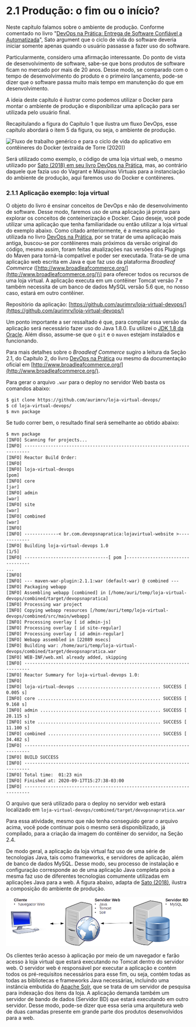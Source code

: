# 2.1 Produção: o fim ou o início?

Neste capítulo falamos sobre o ambiente de produção. Conforme comentado no livro "[DevOps na Prática: Entrega de Software Confiável a Automatizada](https://www.casadocodigo.com.br/products/livro-devops)", Sato argument que o ciclo de vida do software deveria iniciar somente apenas quando o usuário passasse a fazer uso do software.

Particularmente, considero uma afirmação interessante. Do ponto de vista de desenvolvimento de software, sabe-se que bons produtos de software ficam no mercado por mais de 20 anos. Desse modo, se comparado com o tempo de desenvolvimento do produto e o primeiro lançamento, pode-se dizer que o software passa muito mais tempo em manutenção do que em desenvolvimento.

A ideia deste capítulo é ilustrar como podemos utilizar o Docker para montar o ambiente de produção e disponibilizar uma aplicação para ser utilizada pelo usuário final.

Recapitulando a figura do Capítulo 1 que ilustra um fluxo DevOps, esse capítulo abordará o item 5 da figura, ou seja, o ambiente de produção.

![Fluxo de trabalho gen&#xE9;rico e para o ciclo de vida do aplicativo em cont&#xEA;ineres do Docker \(extra&#xED;da de Torre \(2020\)\)](https://docs.microsoft.com/pt-br/dotnet/architecture/containerized-lifecycle/docker-application-lifecycle/media/containers-foundation-for-devops-collaboration/generic-end-to-enddpcker-app-life-cycle.png)

Será utilizado como exemplo, o código de uma loja virtual web, o mesmo utilizado por [Sato \(2018\) em seu livro DevOps na Prática](https://www.casadocodigo.com.br/products/livro-devops), mas, ao contrário daquele que fazia uso do Vagrant e Máquinas Virtuais para a instanciação do ambiente de produção, aqui faremos uso do Docker e contêineres.

### 2.1.1 Aplicação exemplo: loja virtual

O objeto do livro é ensinar conceitos de DevOps e não de desenvolvimento de software. Desse modo, faremos uso de uma aplicação já pronta para explorar os conceitos de conteinerização e Docker. Caso deseje, você pode utilizar uma aplicação que tenha familiaridade ou então utilizar a loja virtual do exemplo abaixo. Como citado anteriormente, é a mesma aplicação utilizada no livro [DevOps na Prática](https://www.casadocodigo.com.br/products/livro-devops), por se tratar de uma aplicação mais antiga, buscou-se por contêineres mais próximos da versão original do código, mesmo assim, foram feitas atualizações nas versões dos Plugings do Maven para torná-la compatível e poder ser executada. Trata-se de uma aplicação web escrita em Java e que faz uso da plataforma _Broadleaf Commerce_ \([http://www.broadleafcommerce.org/](http://www.broadleafcommerce.org/)\) para oferecer todos os recursos de uma loja virtual. A aplicação executa em um contêiner Tomcat versão 7 e também necessita de um banco de dados MySQL versão 5.6 que, no nosso caso, estará em outro contêiner. 

Repositório da aplicação: [https://github.com/aurimrv/loja-virtual-devops/](https://github.com/aurimrv/loja-virtual-devops/)

Um ponto importante a ser ressaltado é que, para compilar essa versão da aplicação será necessário fazer uso do Java 1.8.0. Eu utilizei o [JDK 1.8 da Oracle](https://www.oracle.com/br/java/technologies/javase/javase-jdk8-downloads.html). Além disso, assume-se que o `git` e o `maven` estejam instalados e funcionando. 

Para mais detalhes sobre o _Broadleaf Commerce_ sugiro a leitura da Seção 2.1, do Capítulo 2, do livro [DevOps na Prática](https://www.casadocodigo.com.br/products/livro-devops) ou mesmo da documentação oficial em [http://www.broadleafcommerce.org/](http://www.broadleafcommerce.org/).

Para gerar o arquivo `.war` para o deploy no servidor Web basta os comandos abaixo:

```text
$ git clone https://github.com/aurimrv/loja-virtual-devops/
$ cd loja-virtual-devops/
$ mvn package
```

Se tudo correr bem, o resultado final será semelhante ao obtido abaixo:

```text
$ mvn package
[INFO] Scanning for projects...
[INFO] ------------------------------------------------------------------------
[INFO] Reactor Build Order:
[INFO] 
[INFO] loja-virtual-devops                                                [pom]
[INFO] core                                                               [jar]
[INFO] admin                                                              [war]
[INFO] site                                                               [war]
[INFO] combined                                                           [war]
[INFO] 
[INFO] -------------< br.com.devopsnapratica:lojavirtual-website >-------------
[INFO] Building loja-virtual-devops 1.0                                   [1/5]
[INFO] --------------------------------[ pom ]---------------------------------
...
[INFO] 
[INFO] --- maven-war-plugin:2.1.1:war (default-war) @ combined ---
[INFO] Packaging webapp
[INFO] Assembling webapp [combined] in [/home/auri/temp/loja-virtual-devops/combined/target/devopsnapratica]
[INFO] Processing war project
[INFO] Copying webapp resources [/home/auri/temp/loja-virtual-devops/combined/src/main/webapp]
[INFO] Processing overlay [ id admin-js]
[INFO] Processing overlay [ id site-regular]
[INFO] Processing overlay [ id admin-regular]
[INFO] Webapp assembled in [22089 msecs]
[INFO] Building war: /home/auri/temp/loja-virtual-devops/combined/target/devopsnapratica.war
[INFO] WEB-INF/web.xml already added, skipping
[INFO] ------------------------------------------------------------------------
[INFO] Reactor Summary for loja-virtual-devops 1.0:
[INFO] 
[INFO] loja-virtual-devops ................................ SUCCESS [  0.005 s]
[INFO] core ............................................... SUCCESS [  9.168 s]
[INFO] admin .............................................. SUCCESS [ 28.115 s]
[INFO] site ............................................... SUCCESS [ 11.100 s]
[INFO] combined ........................................... SUCCESS [ 34.482 s]
[INFO] ------------------------------------------------------------------------
[INFO] BUILD SUCCESS
[INFO] ------------------------------------------------------------------------
[INFO] Total time:  01:23 min
[INFO] Finished at: 2020-09-17T15:27:38-03:00
[INFO] ------------------------------------------------------------------------

```

O arquivo que será utilizado para o deploy no servidor web estará localizado em `loja-virtual-devops/combined/target/devopsnapratica.war`

Para essa atividade, mesmo que não tenha conseguido gerar o arquivo acima, você pode continuar pois o mesmo será disponibilizado, já compilado, para a criação da imagem do contêiner do servidor, na Seção 2.4.

De modo geral, a aplicação da loja virtual faz uso de uma série de tecnologias Java, tais como frameworks, e servidores de aplicação, além de banco de dados MySQL. Desse modo, seu processo de instalação e configuração corresponde ao de uma aplicação Java completa pois a mesma faz uso de diferentes tecnologias comumente utilizadas em aplicações Java para a web. A figura abaixo, adapta de [Sato \(2018\)](https://www.casadocodigo.com.br/products/livro-devops), ilustra a composição do ambiente de produção.

![Ambiente de Produ&#xE7;&#xE3;o \(adaptado de DevOps na Pr&#xE1;tica\)](../.gitbook/assets/figura-ambiente-producao.png)

Os clientes terão acesso à aplicação por meio de um navegador e farão acesso à loja virtual que estará executando no Tomcat dentro do servidor web. O servidor web é responsável por executar a aplicação e contém todos os pré-requisitos necessários para esse fim, ou seja, contém todas as todas as bibliotecas e frameworks Java necessárias, incluindo uma instância embutida do [Apache Solr](https://lucene.apache.org/solr/), que se trata de um servidor de pesquisa para indexação dos itens da loja. A aplicação demanda também um servidor de bando de dados \(Servidor BD\) que estará executando em outro servidor. Desse modo, pode-se dizer que essa seria uma arquitetura web de duas camadas presente em grande parte dos produtos desenvolvidos para a web.



